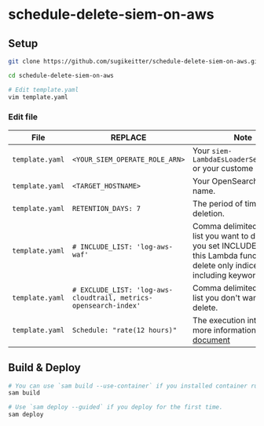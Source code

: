 # schedule-delete-siem-on-aws

## Setup

```bash
git clone https://github.com/sugikeitter/schedule-delete-siem-on-aws.git

cd schedule-delete-siem-on-aws

# Edit template.yaml
vim template.yaml
```

### Edit file
| File | REPLACE | Note | Example |
|---|---|---|---|
| `template.yaml` | `<YOUR_SIEM_OPERATE_ROLE_ARN>` | Your `siem-LambdaEsLoaderServiceRole` or your custome role. | `arn:aws:iam::123456789012:role/siem-LambdaEsLoaderServiceRoleXXXXXXX` |
| `template.yaml` | `<TARGET_HOSTNAME>` | Your OpenSearch host name. | `xxxxxx.ap-northeast-1.es.amazonaws.com` |
| `template.yaml` | `RETENTION_DAYS: 7` | The period of time before deletion. | `RETENTION_DAYS: 21 # about 3 weeks`, `RETENTION_DAYS: 365 # about 1 year` |
| `template.yaml` | `# INCLUDE_LIST: 'log-aws-waf'` | Comma delimited keyword list you want to delete. If you set INCLUDE_LIST, this Lambda function delete only indices including keyword. | `INCLUDE_LIST: 'log-aws-waf, log-aws-vpcflowlogs, log-aws-s3accesslog` |
| `template.yaml` | `# EXCLUDE_LIST: 'log-aws-cloudtrail, metrics-opensearch-index'` | Comma delimited keyword list you don't want to delete. | `EXCLUDE_LIST: 'log-aws-cloudtrail'` |
| `template.yaml` | `Schedule: "rate(12 hours)"` | The execution interval. For more information, see [document](https://docs.aws.amazon.com/serverless-application-model/latest/developerguide/sam-property-function-schedule.html#sam-function-schedule-schedule) | `Schedule: "rate(6 hours)"` |

## Build & Deploy
```bash
# You can use `sam build --use-container` if you installed container runtime.
sam build

# Use `sam deploy --guided` if you deploy for the first time.
sam deploy
```
